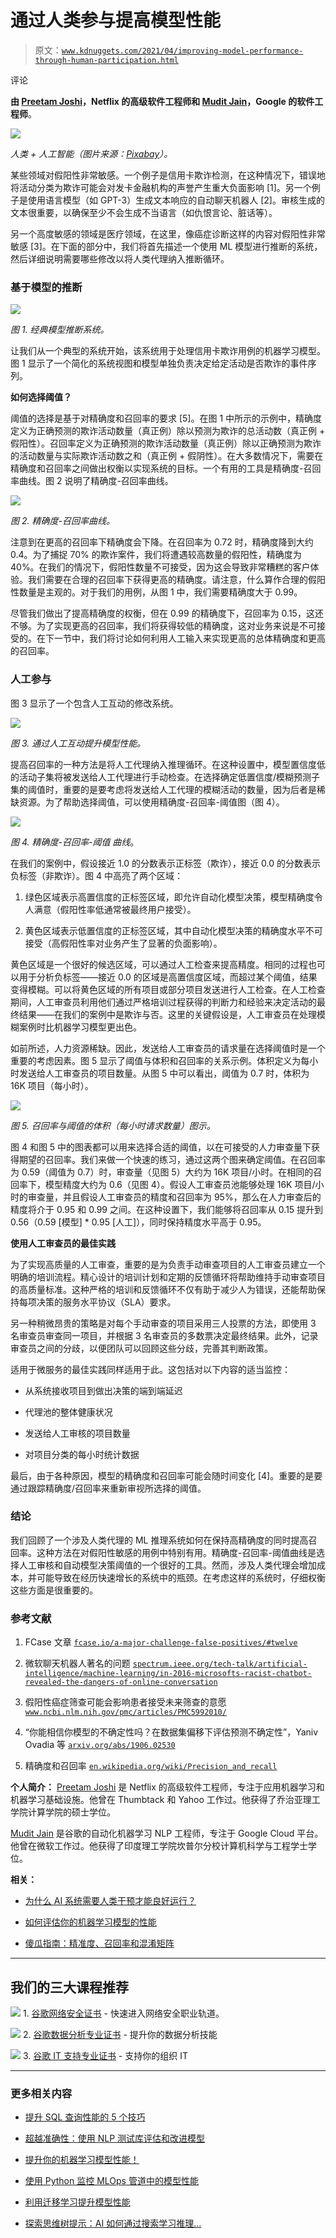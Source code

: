 # 通过人类参与提高模型性能

> 原文：[`www.kdnuggets.com/2021/04/improving-model-performance-through-human-participation.html`](https://www.kdnuggets.com/2021/04/improving-model-performance-through-human-participation.html)

评论

**由 [Preetam Joshi](https://www.linkedin.com/in/preetambjoshi/)，Netflix 的高级软件工程师和 [Mudit Jain](https://www.linkedin.com/in/muditjai/)，Google 的软件工程师**。

![](img/560fe77491cf4c263106734f1dea398d.png)

*人类 + 人工智能（图片来源：[Pixabay](https://pixabay.com/photos/technology-hands-agreement-ok-4256272/)）。*

某些领域对假阳性非常敏感。一个例子是信用卡欺诈检测，在这种情况下，错误地将活动分类为欺诈可能会对发卡金融机构的声誉产生重大负面影响 [1]。另一个例子是使用语言模型（如 GPT-3）生成文本响应的自动聊天机器人 [2]。审核生成的文本很重要，以确保至少不会生成不当语言（如仇恨言论、脏话等）。

另一个高度敏感的领域是医疗领域，在这里，像癌症诊断这样的内容对假阳性非常敏感 [3]。在下面的部分中，我们将首先描述一个使用 ML 模型进行推断的系统，然后详细说明需要哪些修改以将人类代理纳入推断循环。

### 基于模型的推断

![](img/8a4de5d4b687067913d75130bb522276.png)

*图 1\. 经典模型推断系统。*

让我们从一个典型的系统开始，该系统用于处理信用卡欺诈用例的机器学习模型。图 1 显示了一个简化的系统视图和模型单独负责决定给定活动是否欺诈的事件序列。

**如何选择阈值？**

阈值的选择是基于对精确度和召回率的要求 [5]。在图 1 中所示的示例中，精确度定义为正确预测的欺诈活动数量（真正例）除以预测为欺诈的总活动数（真正例 + 假阳性）。召回率定义为正确预测的欺诈活动数量（真正例）除以正确预测为欺诈的活动数量与实际欺诈活动数之和（真正例 + 假阴性）。在大多数情况下，需要在精确度和召回率之间做出权衡以实现系统的目标。一个有用的工具是精确度-召回率曲线。图 2 说明了精确度-召回率曲线。

![](img/f42660a0cf7b8954f827413fc715e7b2.png)

*图 2\. 精确度-召回率曲线。*

注意到在更高的召回率下精确度会下降。在召回率为 0.72 时，精确度降到大约 0.4。为了捕捉 70% 的欺诈案件，我们将遭遇较高数量的假阳性，精确度为 40%。在我们的情况下，假阳性数量不可接受，因为这会导致非常糟糕的客户体验。我们需要在合理的召回率下获得更高的精确度。请注意，什么算作合理的假阳性数量是主观的。对于我们的用例，从图 1 中，我们需要精确度大于 0.99。

尽管我们做出了提高精确度的权衡，但在 0.99 的精确度下，召回率为 0.15，这还不够。为了实现更高的召回率，我们将获得较低的精确度，这对业务来说是不可接受的。在下一节中，我们将讨论如何利用人工输入来实现更高的总体精确度和更高的召回率。

### 人工参与

图 3 显示了一个包含人工互动的修改系统。

![](img/84ab6b6f18fc33adc6933652a9e84fb4.png)

*图 3\. 通过人工互动提升模型性能。*

提高召回率的一种方法是将人工代理纳入推理循环。在这种设置中，模型置信度低的活动子集将被发送给人工代理进行手动检查。在选择确定低置信度/模糊预测子集的阈值时，重要的是要考虑将发送给人工代理的模糊活动的数量，因为后者是稀缺资源。为了帮助选择阈值，可以使用精确度-召回率-阈值图（图 4）。

![](img/037591fd6e4d621da2ebf67450cb50a2.png)

*图 4\. 精确度-召回率-阈值 曲线*。

在我们的案例中，假设接近 1.0 的分数表示正标签（欺诈），接近 0.0 的分数表示负标签（非欺诈）。图 4 中高亮了两个区域：

1.  绿色区域表示高置信度的正标签区域，即允许自动化模型决策，模型精确度令人满意（假阳性率低通常被最终用户接受）。

1.  黄色区域表示低置信度的正标签区域，其中自动化模型决策的精确度水平不可接受（高假阳性率对业务产生了显著的负面影响）。

黄色区域是一个很好的候选区域，可以通过人工检查来提高精度。相同的过程也可以用于分析负标签——接近 0.0 的区域是高置信度区域，而超过某个阈值，结果变得模糊。可以将黄色区域的所有项目或部分项目发送进行人工检查。在人工检查期间，人工审查员利用他们通过严格培训过程获得的判断力和经验来决定活动的最终结果——在我们的案例中是欺诈与否。这里的关键假设是，人工审查员在处理模糊案例时比机器学习模型更出色。

如前所述，人力资源稀缺。因此，发送给人工审查员的请求量在选择阈值时是一个重要的考虑因素。图 5 显示了阈值与体积和召回率的关系示例。体积定义为每小时发送给人工审查员的项目数量。从图 5 中可以看出，阈值为 0.7 时，体积为 16K 项目（每小时）。

![](img/ba9e900adfaeb4486a9d1c0728b048f7.png)

*图 5\. 召回率与阈值的体积（每小时请求数量）图示。*

图 4 和图 5 中的图表都可以用来选择合适的阈值，以在可接受的人力审查量下获得期望的召回率。我们来做一个快速的练习，通过这两个图来确定阈值。在召回率为 0.59（阈值为 0.7）时，审查量（见图 5）大约为 16K 项目/小时。在相同的召回率下，模型精度大约为 0.6（见图 4）。假设人工审查员池能够处理 16K 项目/小时的审查量，并且假设人工审查员的精度和召回率为 95%，那么在人力审查后的精度将介于 0.95 和 0.99 之间。在这种设置下，我们能够将召回率从 0.15 提升到 0.56（0.59 [模型] * 0.95 [人工]），同时保持精度水平高于 0.95。

**使用人工审查员的最佳实践**

为了实现高质量的人工审查，重要的是为负责手动审查项目的人工审查员建立一个明确的培训流程。精心设计的培训计划和定期的反馈循环将帮助维持手动审查项目的高质量标准。这种严格的培训和反馈循环不仅有助于减少人为错误，还能帮助保持每项决策的服务水平协议（SLA）要求。

另一种稍微昂贵的策略是对每个手动审查的项目采用三人投票的方法，即使用 3 名审查员审查同一项目，并根据 3 名审查员的多数票决定最终结果。此外，记录审查员之间的分歧，以便团队可以回顾这些分歧，完善其判断政策。

适用于微服务的最佳实践同样适用于此。这包括对以下内容的适当监控：

+   从系统接收项目到做出决策的端到端延迟

+   代理池的整体健康状况

+   发送给人工审核的项目数量

+   对项目分类的每小时统计数据

最后，由于各种原因，模型的精确度和召回率可能会随时间变化 [4]。重要的是要通过跟踪精确度/召回率来重新审视所选择的阈值。

### 结论

我们回顾了一个涉及人类代理的 ML 推理系统如何在保持高精确度的同时提高召回率。这种方法在对假阳性敏感的用例中特别有用。精确度-召回率-阈值曲线是选择人工审核和自动模型决策阈值的一个很好的工具。然而，涉及人类代理会增加成本，并可能导致在经历快速增长的系统中的瓶颈。在考虑这样的系统时，仔细权衡这些方面是很重要的。

### 参考文献

1.  FCase 文章 [`fcase.io/a-major-challenge-false-positives/#twelve`](https://fcase.io/a-major-challenge-false-positives/#twelve)

1.  微软聊天机器人著名的问题 [`spectrum.ieee.org/tech-talk/artificial-intelligence/machine-learning/in-2016-microsofts-racist-chatbot-revealed-the-dangers-of-online-conversation`](https://spectrum.ieee.org/tech-talk/artificial-intelligence/machine-learning/in-2016-microsofts-racist-chatbot-revealed-the-dangers-of-online-conversation)

1.  假阳性癌症筛查可能会影响患者接受未来筛查的意愿 [`www.ncbi.nlm.nih.gov/pmc/articles/PMC5992010/`](https://www.ncbi.nlm.nih.gov/pmc/articles/PMC5992010/)

1.  “你能相信你模型的不确定性吗？在数据集偏移下评估预测不确定性”，Yaniv Ovadia 等 [`arxiv.org/abs/1906.02530`](https://arxiv.org/abs/1906.02530)

1.  精确度和召回率 [`en.wikipedia.org/wiki/Precision_and_recall`](https://en.wikipedia.org/wiki/Precision_and_recall)

**个人简介：** [Preetam Joshi](https://www.linkedin.com/in/preetambjoshi/) 是 Netflix 的高级软件工程师，专注于应用机器学习和机器学习基础设施。他曾在 Thumbtack 和 Yahoo 工作过。他获得了乔治亚理工学院计算学院的硕士学位。

[Mudit Jain](https://www.linkedin.com/in/muditjai/) 是谷歌的自动化机器学习 NLP 工程师，专注于 Google Cloud 平台。他曾在微软工作过。他获得了印度理工学院坎普尔分校计算机科学与工程学士学位。

**相关：**

+   [为什么 AI 系统需要人类干预才能良好运行？](https://www.kdnuggets.com/2020/06/ai-systems-need-human-intervention.html)

+   [如何评估你的机器学习模型的性能](https://www.kdnuggets.com/2020/09/performance-machine-learning-model.html)

+   [傻瓜指南：精准度、召回率和混淆矩阵](https://www.kdnuggets.com/2020/01/guide-precision-recall-confusion-matrix.html)

* * *

## 我们的三大课程推荐

![](img/0244c01ba9267c002ef39d4907e0b8fb.png) 1\. [谷歌网络安全证书](https://www.kdnuggets.com/google-cybersecurity) - 快速进入网络安全职业轨道。

![](img/e225c49c3c91745821c8c0368bf04711.png) 2\. [谷歌数据分析专业证书](https://www.kdnuggets.com/google-data-analytics) - 提升你的数据分析技能

![](img/0244c01ba9267c002ef39d4907e0b8fb.png) 3\. [谷歌 IT 支持专业证书](https://www.kdnuggets.com/google-itsupport) - 支持你的组织 IT

* * *

### 更多相关内容

+   [提升 SQL 查询性能的 5 个技巧](https://www.kdnuggets.com/5-tips-for-improving-sql-query-performance)

+   [超越准确性：使用 NLP 测试库评估和改进模型](https://www.kdnuggets.com/2023/04/john-snow-beyond-accuracy-nlp-test-library.html)

+   [提升你的机器学习模型性能！](https://www.kdnuggets.com/2023/04/manning-boost-machine-learning-model-performance.html)

+   [使用 Python 监控 MLOps 管道中的模型性能](https://www.kdnuggets.com/2023/05/monitor-model-performance-mlops-pipeline-python.html)

+   [利用迁移学习提升模型性能](https://www.kdnuggets.com/using-transfer-learning-to-boost-model-performance)

+   [探索思维树提示：AI 如何通过搜索学习推理…](https://www.kdnuggets.com/2023/07/exploring-tree-of-thought-prompting-ai-learn-reason-through-search.html)

